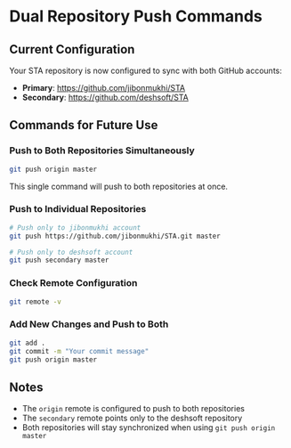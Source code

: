 # Dual Repository Push Commands

## Current Configuration
Your STA repository is now configured to sync with both GitHub accounts:

- **Primary**: https://github.com/jibonmukhi/STA
- **Secondary**: https://github.com/deshsoft/STA

## Commands for Future Use

### Push to Both Repositories Simultaneously
```bash
git push origin master
```
This single command will push to both repositories at once.

### Push to Individual Repositories
```bash
# Push only to jibonmukhi account
git push https://github.com/jibonmukhi/STA.git master

# Push only to deshsoft account  
git push secondary master
```

### Check Remote Configuration
```bash
git remote -v
```

### Add New Changes and Push to Both
```bash
git add .
git commit -m "Your commit message"
git push origin master
```

## Notes
- The `origin` remote is configured to push to both repositories
- The `secondary` remote points only to the deshsoft repository
- Both repositories will stay synchronized when using `git push origin master`